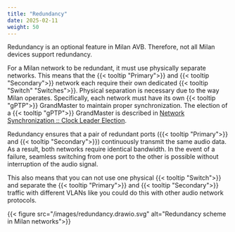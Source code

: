 ```yaml
---
title: "Redundancy"
date: 2025-02-11
weight: 50
---
```


Redundancy is an optional feature in Milan AVB. Therefore, not all Milan devices support redundancy.

For a Milan network to be redundant, it must use physically separate networks. This means that the {{< tooltip "Primary">}} and {{< tooltip "Secondary">}} network each require their own dedicated {{< tooltip "Switch" "Switches">}}. Physical separation is necessary due to the way Milan operates. Specifically, each network must have its own {{< tooltip "gPTP">}} GrandMaster to maintain proper synchronization. The election of a {{< tooltip "gPTP">}} GrandMaster is described in [Network Synchronization :: Clock Leader Election](../01_milan/00_network-timing/#clock-leader-election).

Redundancy ensures that a pair of redundant ports ({{< tooltip "Primary">}} and {{< tooltip "Secondary">}}) continuously transmit the same audio data. As a result, both networks require identical bandwidth. In the event of a failure, seamless switching from one port to the other is possible without interruption of the audio signal.

This also means that you can not use one physical {{< tooltip "Switch">}} and separate the {{< tooltip "Primary">}} and {{< tooltip "Secondary">}} traffic with different VLANs like you could do this with other audio network protocols. 

{{< figure src="/images/redundancy.drawio.svg" alt="Redundancy scheme in Milan networks">}}